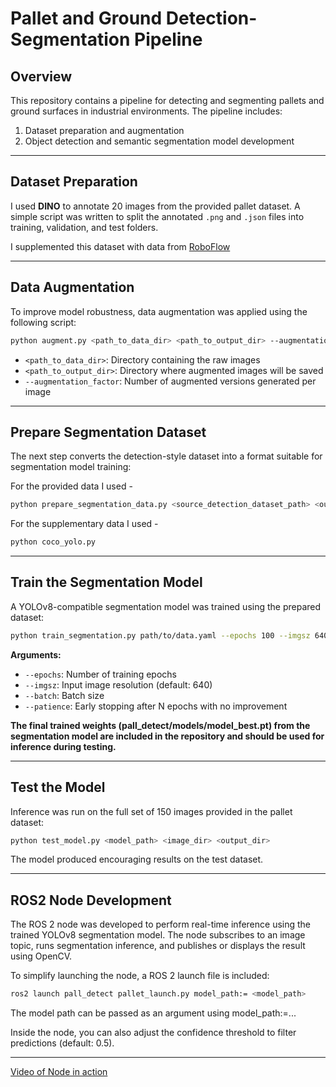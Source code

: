 # Pallet and Ground Detection-Segmentation Pipeline

## Overview

This repository contains a pipeline for detecting and segmenting pallets and ground surfaces in industrial environments. The pipeline includes:

1. Dataset preparation and augmentation  
2. Object detection and semantic segmentation model development  

---

## Dataset Preparation

I used **DINO** to annotate 20 images from the provided pallet dataset. A simple script was written to split the annotated `.png` and `.json` files into training, validation, and test folders.

I supplemented this dataset with data from [RoboFlow](https://universe.roboflow.com/david-akhihiero-pvxdr/pallet_and_ground)

---

## Data Augmentation

To improve model robustness, data augmentation was applied using the following script:

```bash
python augment.py <path_to_data_dir> <path_to_output_dir> --augmentation_factor 5
```

- `<path_to_data_dir>`: Directory containing the raw images  
- `<path_to_output_dir>`: Directory where augmented images will be saved  
- `--augmentation_factor`: Number of augmented versions generated per image

---

## Prepare Segmentation Dataset

The next step converts the detection-style dataset into a format suitable for segmentation model training:

For the provided data I used - 
```bash
python prepare_segmentation_data.py <source_detection_dataset_path> <output_segmentation_dataset_path>
```

For the supplementary data I used - 
```bash
python coco_yolo.py
```

---

## Train the Segmentation Model

A YOLOv8-compatible segmentation model was trained using the prepared dataset:

```bash
python train_segmentation.py path/to/data.yaml --epochs 100 --imgsz 640 --batch 4 --patience 15
```

**Arguments:**

- `--epochs`: Number of training epochs  
- `--imgsz`: Input image resolution (default: 640)  
- `--batch`: Batch size  
- `--patience`: Early stopping after N epochs with no improvement  

**The final trained weights (pall_detect/models/model_best.pt) from the segmentation model are included in the repository and should be used for inference during testing.**

---

## Test the Model

Inference was run on the full set of 150 images provided in the pallet dataset:

```bash
python test_model.py <model_path> <image_dir> <output_dir>
```

The model produced encouraging results on the test dataset.

---

## ROS2 Node Development
The ROS 2 node was developed to perform real-time inference using the trained YOLOv8 segmentation model. The node subscribes to an image topic, runs segmentation inference, and publishes or displays the result using OpenCV.

To simplify launching the node, a ROS 2 launch file is included:

```bash
ros2 launch pall_detect pallet_launch.py model_path:= <model_path> 
```
The model path can be passed as an argument using model_path:=...

Inside the node, you can also adjust the confidence threshold to filter predictions (default: 0.5). 


---
[Video of Node in action](https://youtu.be/qFm2ioarY3g)
